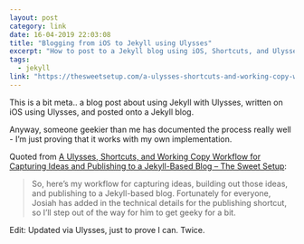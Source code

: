 ```yaml
---
layout: post
category: link
date: 16-04-2019 22:03:08
title: "Blogging from iOS to Jekyll using Ulysses"
excerpt: "How to post to a Jekyll blog using iOS, Shortcuts, and Ulysses"
tags: 
  - jekyll
link: "https://thesweetsetup.com/a-ulysses-shortcuts-and-working-copy-workflow-for-capturing-ideas-and-publishing-to-a-jekyll-based-blog/"
---
```

This is a bit meta.. a blog post about using Jekyll with Ulysses, written on iOS using Ulysses, and posted onto a Jekyll blog.

Anyway, someone geekier than me has documented the process really well - I’m just proving that it works with my own implementation. 

Quoted from [A Ulysses, Shortcuts, and Working Copy Workflow for Capturing Ideas and Publishing to a Jekyll-Based Blog – The Sweet Setup](https://thesweetsetup.com/a-ulysses-shortcuts-and-working-copy-workflow-for-capturing-ideas-and-publishing-to-a-jekyll-based-blog/):
> So, here’s my workflow for capturing ideas, building out those ideas, and publishing to a Jekyll-based blog. Fortunately for everyone, Josiah has added in the technical details for the publishing shortcut, so I’ll step out of the way for him to get geeky for a bit.

Edit: Updated via Ulysses, just to prove I can. Twice.